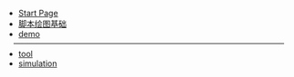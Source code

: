 - [Start Page](README.md)  
- [脚本绘图基础](base.md)  
- [demo](demo.md)  

<hr style="border: none;border-bottom: 1px solid #eee;margin:-6px 15px">
<!-- - <a href="./tool/pathGenerator.html" style="color:navy;opacity: 0.75;">路径函数生成器</a> -->

- [tool](tool.md)
- [simulation](simulation.md)